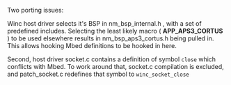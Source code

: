 
Two porting issues:

Winc host driver selects it's BSP in nm_bsp_internal.h , with a set of predefined includes.
Selecting the least likely macro ( __APP_APS3_CORTUS__ ) to be used elsewhere results in nm_bsp_aps3_cortus.h being pulled in.
This allows hooking Mbed definitions to be hooked in here.

Second, host driver socket.c contains a definition of symbol `close` which conflicts with Mbed.
To work around that, socket.c compilation is excluded, and patch_socket.c redefines that symbol to `winc_socket_close`

